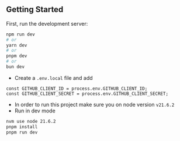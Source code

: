## Getting Started

First, run the development server:

```bash
npm run dev
# or
yarn dev
# or
pnpm dev
# or
bun dev
```

- Create a `.env.local` file and add

```
const GITHUB_CLIENT_ID = process.env.GITHUB_CLIENT_ID;
const GITHUB_CLIENT_SECRET = process.env.GITHUB_CLIENT_SECRET;

```
- In order to run this project make sure you on node version `v21.6.2 `
- Run in dev mode

```sh 
nvm use node 21.6.2
pnpm install
pnpm run dev
```